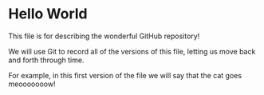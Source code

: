 # Hello World

This file is for describing the wonderful GitHub repository! 

We will use Git to record all of the versions of this file,
letting us move back and forth through time.

For example, in this first version of the file we
will say that the cat goes meooooooow!
